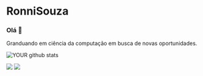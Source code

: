 # RonniSouza


### Olá 👋
Granduando em ciência da computação em busca de novas oportunidades.

![YOUR github stats](https://github-readme-stats.vercel.app/api?username=RonniSouza)

[<img src="https://img.shields.io/badge/linkedin-%230077B5.svg?&style=for-the-badge&logo=linkedin&logoColor=white" />](https://www.linkedin.com/in/ronni-souza/) [<img src = "https://img.shields.io/badge/instagram-%23E4405F.svg?&style=for-the-badge&logo=instagram&logoColor=white">](https://www.instagram.com/ronnisouza/) 
